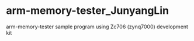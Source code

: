 # arm-memory-tester_JunyangLin
arm-memory-tester sample program using Zc706 (zynq7000) development kit
